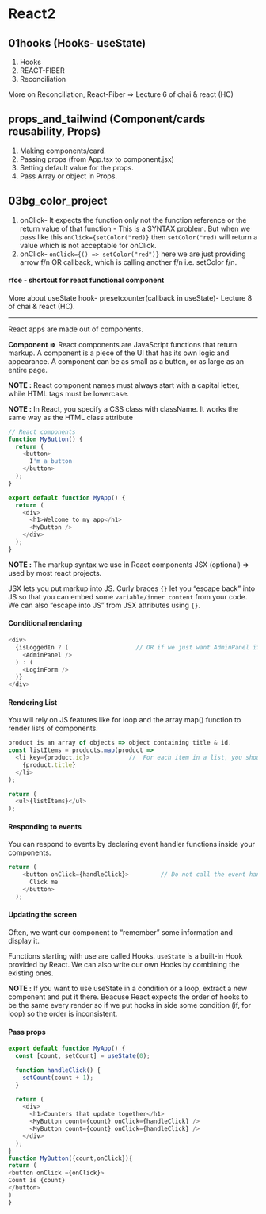 # React2

## 01hooks (Hooks- useState)
1. Hooks
2. REACT-FIBER
3. Reconciliation 

More on Reconciliation, React-Fiber =>  Lecture 6 of chai & react (HC)

## props_and_tailwind  (Component/cards reusability, Props)
1. Making components/card.
2. Passing props (from App.tsx to component.jsx)
3. Setting default value for the props.
4. Pass Array or object in Props.

## 03bg_color_project 
1. onClick- It expects the function only not the function reference or the return value of that function - This is a SYNTAX problem. But when we pass like this `onClick={setColor("red)}` then `setColor("red)` will return a value which is not acceptable for onClick.
2. onClick- `onClick={() => setColor("red")}` here we are just providing arrow f/n OR callback, which is calling another f/n i.e. setColor f/n. 

#### rfce - shortcut for react functional component

More about useState hook- presetcounter(callback in useState)- Lecture 8 of chai & react (HC).

-----

React apps are made out of components. 

**Component =>** React components are JavaScript functions that return markup. A component is a piece of the UI that has its own logic and appearance. A component can be as small as a button, or as large as an entire page.

**NOTE :** React component names must always start with a capital letter, while HTML tags must be lowercase.

**NOTE :** In React, you specify a CSS class with className. It works the same way as the HTML class attribute

```js
// React components
function MyButton() {
  return (
    <button>
      I'm a button
    </button>
  );
}

export default function MyApp() {
  return (
    <div>
      <h1>Welcome to my app</h1>
      <MyButton />
    </div>
  );
}
```

**NOTE :** The markup syntax we use in React components JSX (optional) => used by most react projects.

JSX lets you put markup into JS. Curly braces `{}` let you “escape back” into JS so that you can embed some `variable/inner content` from your code. We can also “escape into JS” from JSX attributes using `{}`.

#### Conditional rendaring

```js
<div>
  {isLoggedIn ? (                   // OR if we just want AdminPanel if loggedIn then => {isLoggedIn && <AdminPanel>}
    <AdminPanel />
  ) : (
    <LoginForm />
  )}
</div>
```

#### Rendering List
You will rely on JS features like for loop and the array map() function to render lists of components.

```js
product is an array of objects => object containing title & id.
const listItems = products.map(product =>
  <li key={product.id}>           //  For each item in a list, you should pass a string or a number that uniquely identifies that item among its siblings. Usually this key comes from DB
    {product.title}
  </li>
);

return (
  <ul>{listItems}</ul>
);
```

#### Responding to events 

You can respond to events by declaring event handler functions inside your components.

```js
return (
    <button onClick={handleClick}>         // Do not call the event handler function, just pass it.
      Click me
    </button>
  );
```

#### Updating the screen 
Often, we want our component to “remember” some information and display it.

Functions starting with use are called Hooks. `useState` is a built-in Hook provided by React. We can also write our own Hooks by combining the existing ones.

**NOTE :**  If you want to use useState in a condition or a loop, extract a new component and put it there. Beacuse React expects the order of hooks to be the same every render so if we put hooks in side some condition (if, for loop) so the order is inconsistent.

#### Pass props

```js
export default function MyApp() {
  const [count, setCount] = useState(0);

  function handleClick() {
    setCount(count + 1);
  }

  return (
    <div>
      <h1>Counters that update together</h1>
      <MyButton count={count} onClick={handleClick} />
      <MyButton count={count} onClick={handleClick} />
    </div>
  );
}
function MyButton({count,onClick}){
return (
<button onClick ={onClick}>
Count is {count}
</button>
)
}
```

















